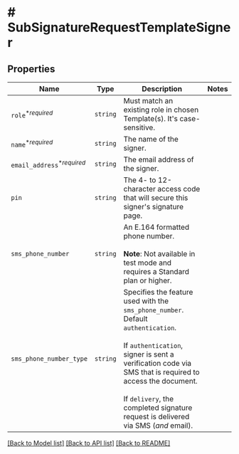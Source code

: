 # # SubSignatureRequestTemplateSigner



## Properties

Name | Type | Description | Notes
------------ | ------------- | ------------- | -------------
| `role`<sup>*_required_</sup> | ```string``` |  Must match an existing role in chosen Template(s). It&#39;s case-sensitive.  |  |
| `name`<sup>*_required_</sup> | ```string``` |  The name of the signer.  |  |
| `email_address`<sup>*_required_</sup> | ```string``` |  The email address of the signer.  |  |
| `pin` | ```string``` |  The 4- to 12-character access code that will secure this signer&#39;s signature page.  |  |
| `sms_phone_number` | ```string``` |  An E.164 formatted phone number.<br><br>**Note**: Not available in test mode and requires a Standard plan or higher.  |  |
| `sms_phone_number_type` | ```string``` |  Specifies the feature used with the `sms_phone_number`. Default `authentication`.<br><br>If `authentication`, signer is sent a verification code via SMS that is required to access the document.<br><br>If `delivery`, the completed signature request is delivered via SMS (_and_ email).  |  |

[[Back to Model list]](../../README.md#models) [[Back to API list]](../../README.md#endpoints) [[Back to README]](../../README.md)
